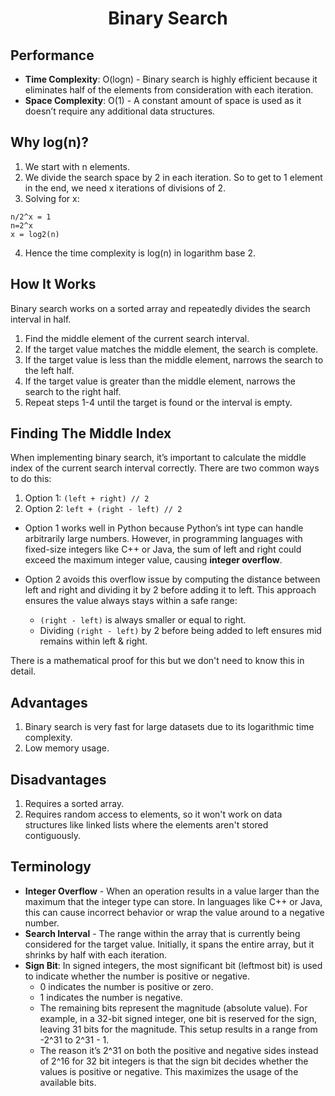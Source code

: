 <h1 align="center">Binary Search</h1>

## Performance
- **Time Complexity**: O(logn) - Binary search is highly efficient because it eliminates half of the elements from consideration with each iteration.
- **Space Complexity**: O(1) - A constant amount of space is used as it doesn’t require any additional data structures.

## Why log(n)?
1. We start with n elements.
2. We divide the search space by 2 in each iteration. So to get to 1 element in the end, we need x iterations of divisions of 2.
3. Solving for x:
```
n/2^x = 1
n=2^x
x = log2(n)
```
4. Hence the time complexity is log(n) in logarithm base 2.

## How It Works
Binary search works on a sorted array and repeatedly divides the search interval in half.
1. Find the middle element of the current search interval.
2. If the target value matches the middle element, the search is complete.
3. If the target value is less than the middle element, narrows the search to the left half.
4. If the target value is greater than the middle element, narrows the search to the right half.
5. Repeat steps 1-4 until the target is found or the interval is empty.

## Finding The Middle Index
When implementing binary search, it’s important to calculate the middle index of the current search interval correctly. There are two common ways to do this:

1. Option 1: `(left + right) // 2`
2. Option 2: `left + (right - left) // 2`

- Option 1 works well in Python because Python’s int type can handle arbitrarily large numbers. However, in programming languages with fixed-size integers like C++ or Java, the sum of left and right could exceed the maximum integer value, causing **integer overflow**.

- Option 2 avoids this overflow issue by computing the distance between left and right and dividing it by 2 before adding it to left. This approach ensures the value always stays within a safe range:
	- `(right - left)` is always smaller or equal to right.
	- Dividing `(right - left)` by 2 before being added to left ensures mid remains within left & right.

There is a mathematical proof for this but we don't need to know this in detail.

## Advantages
1. Binary search is very fast for large datasets due to its logarithmic time complexity.
2. Low memory usage.

## Disadvantages
1. Requires a sorted array.
2. Requires random access to elements, so it won't work on data structures like linked lists where the elements aren't stored contiguously.

## Terminology
- **Integer Overflow** - When an operation results in a value larger than the maximum that the integer type can store. In languages like C++ or Java, this can cause incorrect behavior or wrap the value around to a negative number.
- **Search Interval** - The range within the array that is currently being considered for the target value. Initially, it spans the entire array, but it shrinks by half with each iteration.
- **Sign Bit**: In signed integers, the most significant bit (leftmost bit) is used to indicate whether the number is positive or negative.
	- 0 indicates the number is positive or zero.
	- 1 indicates the number is negative.
	- The remaining bits represent the magnitude (absolute value). For example, in a 32-bit signed integer, one bit is reserved for the sign, leaving 31 bits for the 	magnitude. This setup results in a range from -2^31 to 2^31 - 1.
	- The reason it’s 2^31 on both the positive and negative sides instead of 2^16 for 32 bit integers is that the sign bit decides whether the values is positive or negative. This maximizes the usage of the available bits.